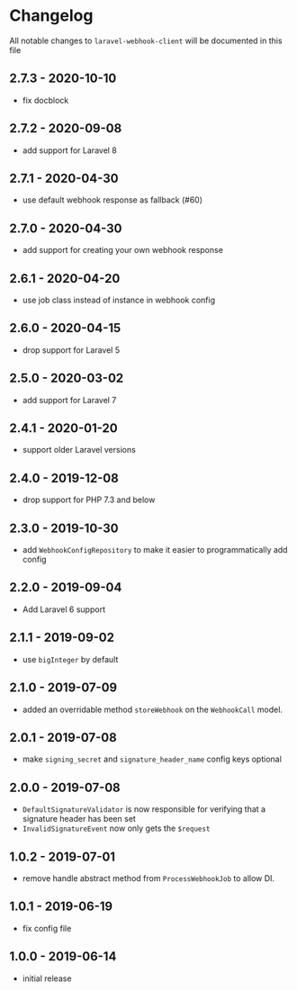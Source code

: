 # Changelog

All notable changes to `laravel-webhook-client` will be documented in this file

## 2.7.3 - 2020-10-10

- fix docblock

## 2.7.2 - 2020-09-08

- add support for Laravel 8

## 2.7.1 - 2020-04-30

- use default webhook response as fallback (#60)

## 2.7.0 - 2020-04-30

- add support for creating your own webhook response

## 2.6.1 - 2020-04-20

- use job class instead of instance in webhook config

## 2.6.0 - 2020-04-15

- drop support for Laravel 5

## 2.5.0 - 2020-03-02

- add support for Laravel 7

## 2.4.1 - 2020-01-20

- support older Laravel versions

## 2.4.0 - 2019-12-08

- drop support for PHP 7.3 and below

## 2.3.0 - 2019-10-30

- add `WebhookConfigRepository` to make it easier to programmatically add config 

## 2.2.0 - 2019-09-04

- Add Laravel 6 support

## 2.1.1 - 2019-09-02

- use `bigInteger` by default

## 2.1.0 - 2019-07-09

- added an overridable method `storeWebhook` on the `WebhookCall` model.

## 2.0.1 - 2019-07-08

- make `signing_secret` and `signature_header_name` config keys optional

## 2.0.0 - 2019-07-08

- `DefaultSignatureValidator` is now responsible for verifying that a signature header has been set
- `InvalidSignatureEvent` now only gets the `$request`

## 1.0.2 - 2019-07-01

- remove handle abstract method from `ProcessWebhookJob` to allow DI.

## 1.0.1 - 2019-06-19

- fix config file

## 1.0.0 - 2019-06-14

- initial release

